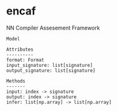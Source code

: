 # encaf

NN Compiler Assesement Framework


```
Model

Attributes
----------
format: Format
input_signature: list[signature]
output_signature: list[signature]

Methods
-------
input: index -> signature
output: index -> signature
infer: list[np.array] -> list[np.array]
```
